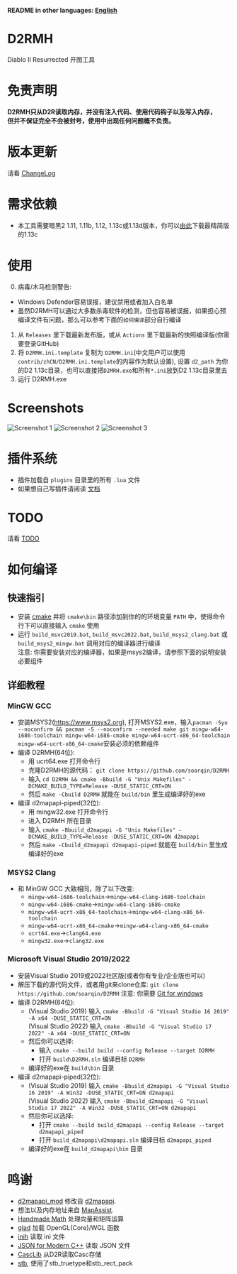 **README in other languages: [English](../../README.md)**

# D2RMH
Diablo II Resurrected 开图工具

# 免责声明
**D2RMH只从D2R读取内存，并没有注入代码、使用代码钩子以及写入内存，  
但并不保证完全不会被封号，使用中出现任何问题概不负责。**  

# 版本更新
请看 [ChangeLog](../../doc/ChangeLog.md)

# 需求依赖
* 本工具需要暗黑2 1.11, 1.11b, 1.12, 1.13c或1.13d版本，你可以[由此](https://archive.org/details/diablo-ii-1.13c-minimal.-7z)下载最精简版的1.13c

# 使用
0. 病毒/木马检测警告:
  * Windows Defender容易误报，建议禁用或者加入白名单
  * 虽然D2RMH可以通过大多数杀毒软件的检测，但也容易被误报，如果担心预编译文件有问题，那么可以参考下面的`如何编译`部分自行编译
1. 从 `Releases` 里下载最新发布版，或从 `Actions` 里下载最新的快照编译版(你需要登录GitHub) 
2. 将 `D2RMH.ini.template` 复制为 `D2RMH.ini`(中文用户可以使用`contrib/zhCN/D2RMH.ini.template`的内容作为默认设置), 设置 `d2_path` 为你的D2 1.13c目录，也可以直接把`D2MRH.exe`和所有`*.ini`放到D2 1.13c目录里去
3. 运行 D2RMH.exe

# Screenshots
![Screenshot 1](screenshots/screenshot_0.png)
![Screenshot 2](screenshots/screenshot_1.png)
![Screenshot 3](screenshots/screenshot_2.png)

# 插件系统
* 插件加载自 `plugins` 目录里的所有 `.lua` 文件
* 如果想自己写插件请阅读 [文档](../../doc/Plugin.md)

# TODO
请看 [TODO](../../doc/TODO.md)

# 如何编译
## 快速指引
* 安装 [cmake](https://www.cmake.org/) 并将 `cmake\bin` 路径添加到你的的环境变量 `PATH` 中，使得命令行下可以直接输入 `cmake` 使用
* 运行 `build_msvc2019.bat`, `build_msvc2022.bat`, `build_msys2_clang.bat` 或 `build_msys2_mingw.bat` 调用对应的编译器进行编译  
  注意: 你需要安装对应的编译器，如果是msys2编译，请参照下面的说明安装必要组件
## 详细教程
### MinGW GCC
* 安装MSYS2(https://www.msys2.org), 打开MSYS2.exe，输入`pacman -Syu --noconfirm && pacman -S --noconfirm --needed make git mingw-w64-i686-toolchain mingw-w64-i686-cmake mingw-w64-ucrt-x86_64-toolchain mingw-w64-ucrt-x86_64-cmake`安装必须的依赖组件
* 编译 D2RMH(64位):
  * 用 ucrt64.exe 打开命令行
  * 克隆D2RMH的源代码： `git clone https://github.com/soarqin/D2RMH`
  * 输入 `cd D2RMH && cmake -Bbuild -G "Unix Makefiles" -DCMAKE_BUILD_TYPE=Release -DUSE_STATIC_CRT=ON`
  * 然后 `make -Cbuild D2RMH` 就能在 `build/bin` 里生成编译好的exe
* 编译 d2mapapi-piped(32位):
  * 用 mingw32.exe 打开命令行
  * 进入 D2RMH 所在目录
  * 输入 `cmake -Bbuild_d2mapapi -G "Unix Makefiles" -DCMAKE_BUILD_TYPE=Release -DUSE_STATIC_CRT=ON d2mapapi`
  * 然后 `make -Cbuild_d2mapapi d2mapapi-piped` 就能在 `build/bin` 里生成编译好的exe
### MSYS2 Clang
* 和 MinGW GCC 大致相同，除了以下改变:
  * `mingw-w64-i686-toolchain`->`mingw-w64-clang-i686-toolchain`
  * `mingw-w64-i686-cmake`->`mingw-w64-clang-i686-cmake`
  * `mingw-w64-ucrt-x86_64-toolchain`->`mingw-w64-clang-x86_64-toolchain`
  * `mingw-w64-ucrt-x86_64-cmake`->`mingw-w64-clang-x86_64-cmake`
  * `ucrt64.exe`->`clang64.exe`
  * `mingw32.exe`->`clang32.exe`
### Microsoft Visual Studio 2019/2022
* 安装Visual Studio 2019或2022社区版(或者你有专业/企业版也可以)
* 解压下载的源代码文件，或者用git来clone仓库: `git clone https://github.com/soarqin/D2RMH` 注意: 你需要 [Git for windows](https://git-scm.com/download/win)
* 编译 D2RMH(64位):
  * (Visual Studio 2019) 输入 `cmake -Bbuild -G "Visual Studio 16 2019" -A x64 -DUSE_STATIC_CRT=ON`  
    (Visual Studio 2022) 输入 `cmake -Bbuild -G "Visual Studio 17 2022" -A x64 -DUSE_STATIC_CRT=ON`
  * 然后你可以选择:
    * 输入 `cmake --build build --config Release --target D2RMH`
    * 打开 `build\D2RMH.sln` 编译目标 `D2RMH`
  * 编译好的exe在 `build\bin` 目录
* 编译 d2mapapi-piped(32位):
  * (Visual Studio 2019) 输入 `cmake -Bbuild_d2mapapi -G "Visual Studio 16 2019" -A Win32 -DUSE_STATIC_CRT=ON d2mapapi`  
    (Visual Studio 2022) 输入 `cmake -Bbuild_d2mapapi -G "Visual Studio 17 2022" -A Win32 -DUSE_STATIC_CRT=ON d2mapapi`
  * 然后你可以选择:
    * 打开 `cmake --build build_d2mapapi --config Release --target d2mapapi_piped`
    * 打开 `build_d2mapapi\d2mapapi.sln` 编译目标 `d2mapapi_piped`
  * 编译好的exe在 `build_d2mapapi\bin` 目录

# 鸣谢
* [d2mapapi_mod](https://github.com/soarqin/d2mapapi_mod) 修改自 [d2mapapi](https://github.com/jcageman/d2mapapi).
* 想法以及内存地址来自 [MapAssist](https://github.com/misterokaygo/MapAssist).
* [Handmade Math](https://github.com/HandmadeMath/Handmade-Math) 处理向量和矩阵运算
* [glad](https://glad.dav1d.de) 加载 OpenGL(Core)/WGL 函数
* [inih](https://github.com/benhoyt/inih) 读取 ini 文件
* [JSON for Modern C++](https://github.com/nlohmann/json) 读取 JSON 文件
* [CascLib](https://github.com/ladislav-zezula/CascLib) 从D2R读取Casc存储
* [stb](https://github.com/nothings/stb), 使用了stb_truetype和stb_rect_pack
